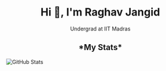 <h1 align="center">Hi 👋, I'm Raghav Jangid</h1>


<p align="center">Undergrad at IIT Madras</p>



<h2 align="center">*My Stats*</h2>

<!--
-->
![GitHub Stats](https://github-readme-stats.vercel.app/api?username=Raghav-J402&theme=radical)
